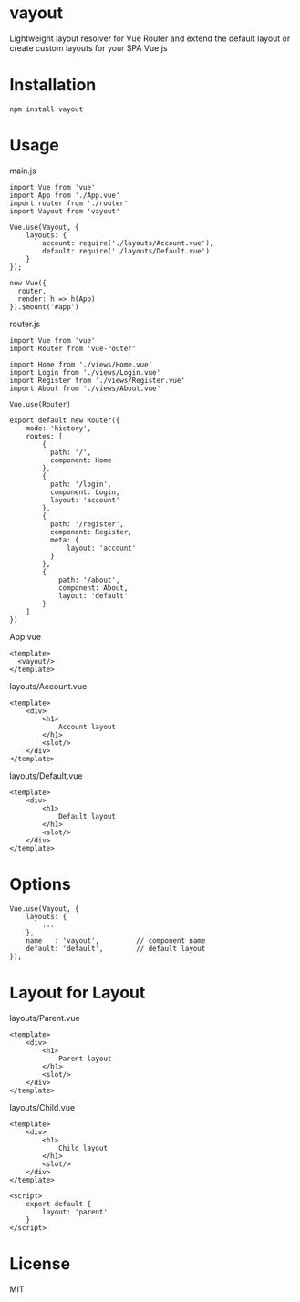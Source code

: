 # vayout
Lightweight layout resolver for Vue Router and extend the default layout or create custom layouts for your SPA Vue.js

# Installation
```
npm install vayout
```

# Usage
main.js
```
import Vue from 'vue'
import App from './App.vue'
import router from './router'
import Vayout from 'vayout'

Vue.use(Vayout, {
    layouts: {
        account: require('./layouts/Account.vue'),
        default: require('./layouts/Default.vue')
    }
});

new Vue({
  router,
  render: h => h(App)
}).$mount('#app')
```

router.js
```
import Vue from 'vue'
import Router from 'vue-router'

import Home from './views/Home.vue'
import Login from './views/Login.vue'
import Register from './views/Register.vue'
import About from './views/About.vue'

Vue.use(Router)

export default new Router({
    mode: 'history',
    routes: [
        {
          path: '/',
          component: Home
        },
        {
          path: '/login',
          component: Login,
          layout: 'account'
        },
        {
          path: '/register',
          component: Register,
          meta: {
              layout: 'account'
          }
        },
        {
            path: '/about',
            component: About,
            layout: 'default'
        }
    ]
})
```

App.vue
```
<template>
  <vayout/>
</template>
```

layouts/Account.vue
```
<template>
    <div>
        <h1>
            Account layout
        </h1>
        <slot/>
    </div>
</template>
```

layouts/Default.vue
```
<template>
    <div>
        <h1>
            Default layout
        </h1>
        <slot/>
    </div>
</template>
```
# Options
```
Vue.use(Vayout, {
    layouts: {
        ...
    },
    name   : 'vayout',         // component name
    default: 'default',        // default layout
});
```

# Layout for Layout
layouts/Parent.vue
```
<template>
    <div>
        <h1>
            Parent layout
        </h1>
        <slot/>
    </div>
</template>
```

layouts/Child.vue
```
<template>
    <div>
        <h1>
            Child layout
        </h1>
        <slot/>
    </div>
</template>

<script>
    export default {
        layout: 'parent'
    }
</script>
```
    
# License
MIT